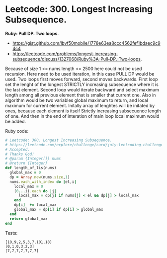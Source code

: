 # Leetcode: 300. Longest Increasing Subsequence.

**Ruby: Pull DP. Two loops.**
 
- https://gist.github.com/lbvf50mobile/1778e63ea8ccc4562fef1bdaec9c94c4
- https://leetcode.com/problems/longest-increasing-subsequence/discuss/1327068/Ruby%3A-Pull-DP.-Two-loops. 
 
Because of size 1 <= nums.length <= 2500 here could not be used recursion. Here need to be used iteration, in this case PULL DP would be used. Two loops first moves forward, second moves backwards. First loop set the lenght of the longest STRICTLY increasing subsecuence where it is the last element. Second loop would iterate backward and select maximum length among all previous element that is smaller that current one.  Also in algorithm would be two variables global maximum to return, and local maximum for current element. Initally array of lenghtes will be initated by ones, because each element is itself Strictly increasing subsecuence length of one. And then in the end of interation of main loop local maximum would be added.

Ruby code:
```Ruby
# Leetcode: 300. Longest Increasing Subsequence.
# https://leetcode.com/explore/challenge/card/july-leetcoding-challenge-2021/609/week-2-july-8th-july-14th/3808/
# Accepted.
# Thanks God!
# @param {Integer[]} nums
# @return {Integer}
def length_of_lis(nums)
  global_max = 0
  dp = Array.new(nums.size,1)
  nums.each_with_index do |el,i|
    local_max = 0
    (0...i).each do |j|
      local_max = dp[j] if nums[j] < el && dp[j] > local_max
    end
    dp[i]  += local_max
    global_max = dp[i] if dp[i] > global_max
  end
  return global_max
end
```
Tests:
```
[10,9,2,5,3,7,101,18]
[0,1,0,3,2,3]
[7,7,7,7,7,7,7]
```
